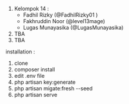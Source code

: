 1. Kelompok 14 : 
    - Fadhil Rizky (@FadhilRizky01 )
    - Fakhruddin Noor (@level13mage) 
    - Lugas Munayasika (@LugasMunayasika)
2. TBA
3. TBA

installation : 
1. clone
2. composer install
3. edit .env file
4. php artisan key:generate
5. php artisan migate:fresh --seed
6. php artisan serve
